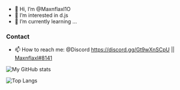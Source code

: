 - 👋 Hi, I’m @Maxnflaxl1O
- 👀 I’m interested in d.js 
- 🌱 I’m currently learning ...
 <!-- - 💞️ I’m looking to collaborate on ... --> 
### Contact
- 📫 How to reach me: @Discord https://discord.gg/Gt9wXnSCpU || [Maxnflaxl#8141](https://discordapp.com/users/689128445271474215)

<!---
Maxnflaxl1O/Maxnflaxl1O is a ✨ special ✨ repository because its `README.md` (this file) appears on your GitHub profile.
You can click the Preview link to take a look at your changes.
--->
![My GitHub stats](https://github-readme-stats.vercel.app/api?username=Maxnflaxl1O&show_icons=true&theme=radical&count_private=true)

![Top Langs](https://github-readme-stats.vercel.app/api/top-langs/?username=Maxnflaxl1O&theme=radical)

